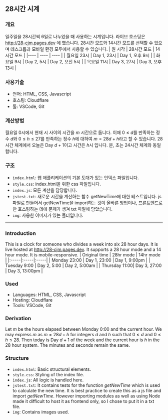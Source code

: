 ## 28시간 시계
### 개요
일주일을 28시간씩 6일로 나누었을 때 사용하는 시계입니다. 라이브 호스팅은 http://28-cjm.pages.dev 에 했습니다. 28시간 모드와 14시간 모드를 선택할 수 있으며 데스크톱과 모바일 환경 모두에서 사용할 수 있습니다.
| 원 시각 | 28시간 모드 | 14시간 모드 |
|---- | ---- | ---- |
| 월요일 23시 | Day 1, 23시 | Day 1, 오후 9시 |
| 화요일 9시 | Day 2, 5시 | Day 2, 오전 5시 |
| 목요일 11시 | Day 3, 27시 |  Day 3, 오후 13시 |

### 사용기술
- 언어: HTML, CSS, Javascript
- 호스팅: Cloudflare
- 툴: VSCode, Git

### 계산방법
월요일 0시에서 현재 시 사이의 시간을 $m$ 시간으로 둡니다. 이때 $0\leq d$를 만족하는 정수 $d$와 $0\leq h \leq27$를 만족하는 정수 $h$에 대하여 $m = 28d+h$라고 할 수 있습니다. 28시간 체계에서 오늘은 Day $d+1$이고 시간은 $h$시 입니다. 분, 초는 24시간 체계와 동일합니다.

### 구조
- `index.html`: 웹 애플리케이션의 기본 토대가 있는 인덱스 파일입니다.
- `style.css`: index.html을 위한 css 파일입니다.
- `index.js`: 모든 계산을 담당합니다.
- `jstest.txt`: 새로운 시간을 계산하는 함수 getNewTime에 대한 테스트입니다. js 파일로 만들어서 getNewTime을 import하는 것이 올바른 방법이나, 프론트엔드로만 호스팅하는 데에 문제가 생겨 txt 파일에 담았습니다.
- `img`: 사용한 이미지가 있는 폴더입니다.

-----

### Introduction
This is a clock for someone who divides a week into six 28 hour days. It is live hosted at http://28-cjm.pages.dev. It supports a 28 hour mode and a 14 hour mode. It is mobile-responsive.
| Original time | 28hr mode | 14hr mode |
|:-----|:-----|:-----|
| Monday 23:00 | Day 1, 23:00 | Day 1, 9:00pm |
| Tuesday 9:00 | Day 2, 5:00 | Day 2, 5:00am |
| Thursday 11:00| Day 3, 27:00 |  Day 3, 13:00pm |

### Used
- Languages: HTML, CSS, Javascript
- Hosting: Cloudflare
- Tools: VSCode, Git

### Derivation
Let $m$ be the hours elapsed between Monday 0:00 and the current hour. We may express $m$ as $m = 28d+h$ for integers $d$ and $h$ such that $0\leq d$ and $0\leq h \leq 28$. Then today is Day $d+1$ of the week and the current hour is $h$ in the 28 hour system. The minutes and seconds remain the same.

### Structure
- `index.html`: Basic structural elements.
- `style.css`: Styling of the index file.
- `index.js`: All logic is handled here.
- `jstest.txt`: It contains tests for  the function _getNewTime_ which is used to calculate the new time. It is best practice to create this as a js file and import _getNewTime_. However importing modules as well as using Node made it difficult to host it as frontend only, so I chose to put it in a txt file.
- `img`: Contains images used.
